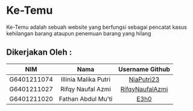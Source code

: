 
# Ke-Temu

Ke-Temu adalah sebuah website yang berfungsi sebagai pencatat kasus kehilangan barang ataupun penemuan barang yang hilang


## Dikerjakan Oleh :


|NIM           |         Nama        |Username Github|
|:------------:|:-----------:        |:-------------:|
|G6401211074   |Illinia Malika Putri|[NiaPutri23](https://github.com/NiaPutri23)|
|G6401211027|Rifqy Naufal Azmi|[RifqyNaufalAzmi](https://github.com/RifqyNaufalAzmi)|
|G6401211020|Fathan Abdul Mu'ti|[E3h0](https://github.com/E3h0)|


